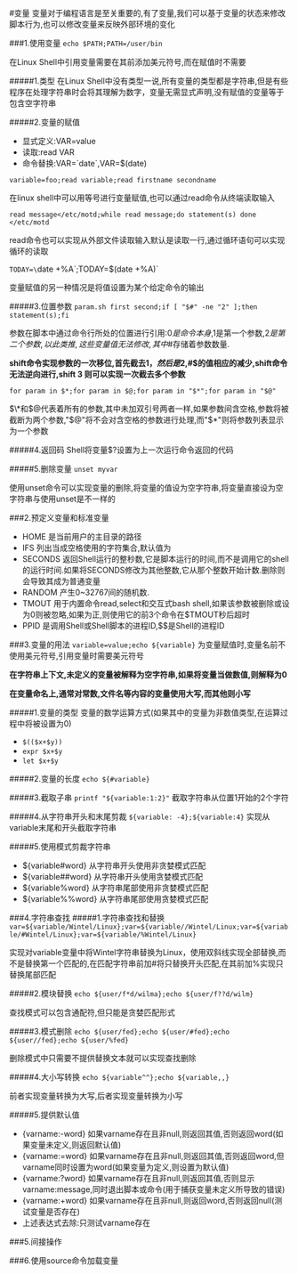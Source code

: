 #变量
变量对于编程语言是至关重要的,有了变量,我们可以基于变量的状态来修改脚本行为,也可以修改变量来反映外部环境的变化


###1.使用变量
`echo $PATH;PATH=/user/bin`

在Linux Shell中引用变量需要在其前添加美元符号,而在赋值时不需要

#####1.类型
在Linux Shell中没有类型一说,所有变量的类型都是字符串,但是有些程序在处理字符串时会将其理解为数字，变量无需显式声明,没有赋值的变量等于包含空字符串

#####2.变量的赋值
+ 显式定义:VAR=value
+ 读取:read VAR
+ 命令替换:VAR=\`date\`,VAR=$(date)

`variable=foo;read variable;read firstname secondname`

在linux shell中可以用等号进行变量赋值,也可以通过read命令从终端读取输入

`read message</etc/motd;while read message;do statement(s) done </etc/motd`

read命令也可以实现从外部文件读取输入默认是读取一行,通过循环语句可以实现循环的读取

`TODAY=\`date +%A\`;TODAY=$(date +%A)`

变量赋值的另一种情况是将值设置为某个给定命令的输出

#####3.位置参数
`param.sh first second;if [ "$#" -ne "2" ];then statement(s);fi`

参数在脚本中通过命令行所处的位置进行引用:$0是命令本身,$1是第一个参数,$2是第二个参数,以此类推,这些变量值无法修改,其中$#存储着参数数量.

__shift命令实现参数的一次移位,首先截去$1，然后是$2,#$的值相应的减少,shift命令无法逆向进行,shift 3 则可以实现一次截去多个参数__

`for param in $*;for param in $@;for param in "$*";for param in "$@"`

$\*和$@代表着所有的参数,其中未加双引号两者一样,如果参数间含空格,参数将被截断为两个参数,"$@"将不会对含空格的参数进行处理,而"$\*"则将参数列表显示为一个参数

#####4.返回码
Shell将变量$?设置为上一次运行命令返回的代码

#####5.删除变量
`unset myvar`

使用unset命令可以实现变量的删除,将变量的值设为空字符串,将变量直接设为空字符串与使用unset是不一样的

###2.预定义变量和标准变量
+ HOME 是当前用户的主目录的路径
+ IFS 列出当成空格使用的字符集合,默认值为<space><tab><newline>
+ SECONDS 返回Shell运行的整秒数,它是脚本运行的时间,而不是调用它的shell的运行时间.如果将SECONDS修改为其他整数,它从那个整数开始计数.删除则会导致其成为普通变量
+ RANDOM 产生0~32767间的随机数.
+ TMOUT 用于内置命令read,select和交互式bash shell,如果该参数被删除或设为0则被忽略,如果为正,则使用它的前3个命令在$TMOUT秒后超时
+ PPID 是调用Shell或Shell脚本的进程ID,$$是Shell的进程ID


###3.变量的用法
`variable=value;echo ${variable}`
为变量赋值时,变量名前不使用美元符号,引用变量时需要美元符号

__在字符串上下文,未定义的变量被解释为空字符串,如果将变量当做数值,则解释为0__

__在变量命名上,通常对常数,文件名等内容的变量使用大写,而其他则小写__


#####1.变量的类型
变量的数学运算方式(如果其中的变量为非数值类型,在运算过程中将被设置为0)
+ `$(($x+$y))`
+ `expr $x+$y`
+ `let $x+$y`

#####2.变量的长度
`echo ${#variable}`

#####3.截取子串
`printf "${variable:1:2}"`
截取字符串从位置1开始的2个字符

#####4.从字符串开头和末尾剪裁
`${variable: -4};${variable:4}`
实现从variable末尾和开头截取字符串

#####5.使用模式剪裁字符串

+ ${variable#word} 从字符串开头使用非贪婪模式匹配
+ ${variable##word} 从字符串开头使用贪婪模式匹配
+ ${variable%word} 从字符串尾部使用非贪婪模式匹配
+ ${variable%%word} 从字符串尾部使用贪婪模式匹配

###4.字符串查找
#####1.字符串查找和替换
`var=${variable/Wintel/Linux};var=${variable//Wintel/Linux;var=${variable/#Wintel/Linux};var=${variable/%Wintel/Linux}`

实现对variable变量中将Wintel字符串替换为Linux，使用双斜线实现全部替换,而不是替换第一个匹配的,在匹配字符串前加#将只替换开头匹配,在其前加%实现只替换尾部匹配

#####2.模块替换
`echo ${user/f*d/wilma};echo ${user/f??d/wilm}`

查找模式可以包含通配符,但只能是贪婪匹配形式

#####3.模式删除
`echo ${user/fed};echo ${user/#fed};echo ${user//fed};echo ${user/%fed}`

删除模式中只需要不提供替换文本就可以实现查找删除

#####4.大小写转换
`echo ${variable^^};echo ${variable,,}`

前者实现变量转换为大写,后者实现变量转换为小写

#####5.提供默认值
+ {varname:-word} 如果varname存在且非null,则返回其值,否则返回word(如果变量未定义,则返回默认值)
+ {varname:=word} 如果varname存在且非null,则返回其值,否则返回word,但varname同时设置为word(如果变量为定义,则设置为默认值)
+ {varname:?word} 如果varname存在且非null,则返回其值,否则显示varname:message,同时退出脚本或命令(用于捕获变量未定义所导致的错误)
+ {varname:+word} 如果varname存在且非null,则返回word,否则返回null(测试变量是否存在)
+ 上述表达式去除:只测试varname存在

###5.间接操作

###6.使用source命令加载变量

